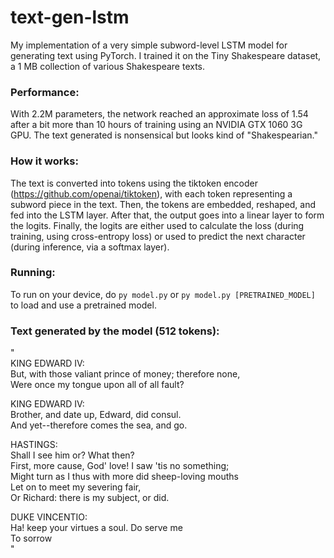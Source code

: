# text-gen-lstm
My implementation of a very simple subword-level LSTM model for generating text using PyTorch. I trained it on the Tiny Shakespeare dataset, a 1 MB collection of various Shakespeare texts.

### Performance:
With 2.2M parameters, the network reached an approximate loss of 1.54 after a bit more than 10 hours of training using an NVIDIA GTX 1060 3G GPU. The text generated is nonsensical but looks kind of "Shakespearian."

### How it works:
The text is converted into tokens using the tiktoken encoder (https://github.com/openai/tiktoken), with each token representing a subword piece in the text. Then, the tokens are embedded, reshaped, and fed into the LSTM layer. After that, the output goes into a linear layer to form the logits. Finally, the logits are either used to calculate the loss (during training, using cross-entropy loss) or used to predict the next character (during inference, via a softmax layer).

### Running:
To run on your device, do ```py model.py``` or ```py model.py [PRETRAINED_MODEL]``` to load and use a pretrained model.

### Text generated by the model (512 tokens):

"<br>
KING EDWARD IV:<br>
But, with those valiant prince of money; therefore none,<br>
Were once my tongue upon all of all fault?<br>

KING EDWARD IV:<br>
Brother, and date up, Edward, did consul.<br>
And yet--therefore comes the sea, and go.<br>

HASTINGS:<br>
Shall I see him or? What then?<br>
First, more cause, God' love! I saw 'tis no something;<br>
Might turn as I thus with more did sheep-loving mouths<br>
Let on to meet my severing fair,<br>
Or Richard: there is my subject, or did.<br>

DUKE VINCENTIO:<br>
Ha! keep your virtues a soul. Do serve me<br>
To sorrow<br>
"<br>
